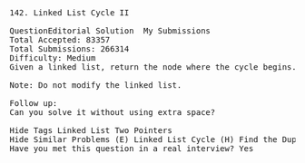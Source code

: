 <pre>
142. Linked List Cycle II  

QuestionEditorial Solution  My Submissions
Total Accepted: 83357
Total Submissions: 266314
Difficulty: Medium
Given a linked list, return the node where the cycle begins. If there is no cycle, return null.

Note: Do not modify the linked list.

Follow up:
Can you solve it without using extra space?

Hide Tags Linked List Two Pointers
Hide Similar Problems (E) Linked List Cycle (H) Find the Duplicate Number
Have you met this question in a real interview? Yes  
</pre>
